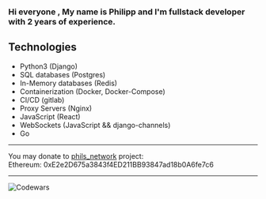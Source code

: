 ### Hi everyone , My name is Philipp and I'm fullstack developer with 2 years of experience.

## Technologies
* Python3 (Django)
* SQL databases (Postgres)
* In-Memory databases (Redis)
* Containerization (Docker, Docker-Compose)
* CI/CD (gitlab)
* Proxy Servers (Nginx)
* JavaScript (React)
* WebSockets (JavaScript && django-channels)
* Go

___
You may donate to [phils_network](https://github.com/PHILIPP111007/phils_network) project: \
Ethereum: 0xE2e2D675a3843f4ED211BB93847ad18b0A6fe7c6
___


![Codewars](https://github.r2v.ch/codewars?user=Phil007197&top_languages=true&name=true&hide_clan=true&theme=purple_dark)
